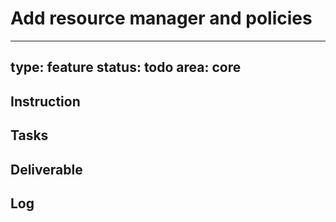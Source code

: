 # Add resource manager and policies

---
type: feature
status: todo
area: core
---


## Instruction

## Tasks

## Deliverable

## Log
